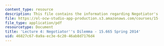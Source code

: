 ```yaml
---
content_type: resource
description: This file contains the information regarding Negotiator's Dilemma.
file: https://ol-ocw-studio-app-production.s3.amazonaws.com/courses/15-665-power-and-negotiation-spring-2014/46827c670a9aec3e6c2046ab8d7176d4_MIT15_665S14_Class_4_Lect.pdf
file_type: application/pdf
resourcetype: Document
title: 'Lecture 4: Negotiator''s Dilemma - 15.665 Spring 2014'
uid: 46827c67-0a9a-ec3e-6c20-46ab8d7176d4
---
```


